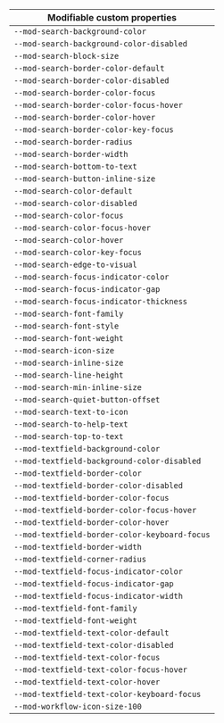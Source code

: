 | Modifiable custom properties                  |
| --------------------------------------------- |
| `--mod-search-background-color`               |
| `--mod-search-background-color-disabled`      |
| `--mod-search-block-size`                     |
| `--mod-search-border-color-default`           |
| `--mod-search-border-color-disabled`          |
| `--mod-search-border-color-focus`             |
| `--mod-search-border-color-focus-hover`       |
| `--mod-search-border-color-hover`             |
| `--mod-search-border-color-key-focus`         |
| `--mod-search-border-radius`                  |
| `--mod-search-border-width`                   |
| `--mod-search-bottom-to-text`                 |
| `--mod-search-button-inline-size`             |
| `--mod-search-color-default`                  |
| `--mod-search-color-disabled`                 |
| `--mod-search-color-focus`                    |
| `--mod-search-color-focus-hover`              |
| `--mod-search-color-hover`                    |
| `--mod-search-color-key-focus`                |
| `--mod-search-edge-to-visual`                 |
| `--mod-search-focus-indicator-color`          |
| `--mod-search-focus-indicator-gap`            |
| `--mod-search-focus-indicator-thickness`      |
| `--mod-search-font-family`                    |
| `--mod-search-font-style`                     |
| `--mod-search-font-weight`                    |
| `--mod-search-icon-size`                      |
| `--mod-search-inline-size`                    |
| `--mod-search-line-height`                    |
| `--mod-search-min-inline-size`                |
| `--mod-search-quiet-button-offset`            |
| `--mod-search-text-to-icon`                   |
| `--mod-search-to-help-text`                   |
| `--mod-search-top-to-text`                    |
| `--mod-textfield-background-color`            |
| `--mod-textfield-background-color-disabled`   |
| `--mod-textfield-border-color`                |
| `--mod-textfield-border-color-disabled`       |
| `--mod-textfield-border-color-focus`          |
| `--mod-textfield-border-color-focus-hover`    |
| `--mod-textfield-border-color-hover`          |
| `--mod-textfield-border-color-keyboard-focus` |
| `--mod-textfield-border-width`                |
| `--mod-textfield-corner-radius`               |
| `--mod-textfield-focus-indicator-color`       |
| `--mod-textfield-focus-indicator-gap`         |
| `--mod-textfield-focus-indicator-width`       |
| `--mod-textfield-font-family`                 |
| `--mod-textfield-font-weight`                 |
| `--mod-textfield-text-color-default`          |
| `--mod-textfield-text-color-disabled`         |
| `--mod-textfield-text-color-focus`            |
| `--mod-textfield-text-color-focus-hover`      |
| `--mod-textfield-text-color-hover`            |
| `--mod-textfield-text-color-keyboard-focus`   |
| `--mod-workflow-icon-size-100`                |
